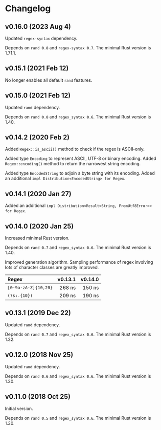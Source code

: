 Changelog
=========

v0.16.0 (2023 Aug 4)
--------------------

Updated `regex-syntax` dependency.

Depends on `rand 0.8` and `regex-syntax 0.7`. The minimal Rust version is 1.71.1.

v0.15.1 (2021 Feb 12)
---------------------

No longer enables all default `rand` features.

v0.15.0 (2021 Feb 12)
---------------------

Updated `rand` dependency.

Depends on `rand 0.8` and `regex_syntax 0.6`. The minimal Rust version is 1.40.

v0.14.2 (2020 Feb 2)
--------------------

Added `Regex::is_ascii()` method to check if the regex is ASCII-only.

Added type `Encoding` to represent ASCII, UTF-8 or binary encoding.
Added `Regex::encoding()` method to return the narrowest string encoding.

Added type `EncodedString` to adjoin a byte string with its encoding.
Added an additional `impl Distribution<EncodedString> for Regex`.

v0.14.1 (2020 Jan 27)
---------------------

Added an additional `impl Distribution<Result<String, FromUtf8Error>> for Regex`.

v0.14.0 (2020 Jan 25)
---------------------

Increased minimal Rust version.

Depends on `rand 0.7` and `regex_syntax 0.6`. The minimal Rust version is 1.40.

Improved generation algorithm. Sampling performance of regex involving lots of
character classes are greatly improved.

| Regex                | v0.13.1 | v0.14.0 |
|:---------------------|--------:|--------:|
| `[0-9a-zA-Z]{10,20}` | 268 ns  | 150 ns  |
| `(?s:.{10})`         | 209 ns  | 190 ns  |

v0.13.1 (2019 Dec 22)
---------------------

Updated `rand` dependency.

Depends on `rand 0.7` and `regex_syntax 0.6`. The minimal Rust version is 1.32.

v0.12.0 (2018 Nov 25)
---------------------

Updated `rand` dependency.

Depends on `rand 0.6` and `regex_syntax 0.6`. The minimal Rust version is 1.30.

v0.11.0 (2018 Oct 25)
---------------------

Initial version.

Depends on `rand 0.5` and `regex_syntax 0.6`. The minimal Rust version is 1.30.
